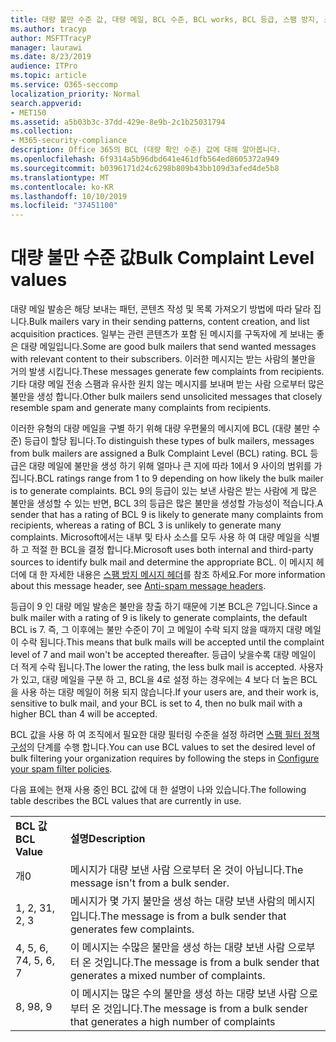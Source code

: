 ```yaml
---
title: 대량 불만 수준 값, 대량 메일, BCL 수준, BCL works, BCL 등급, 스팸 방지, 스팸 방지 헤더, 대량 메일 필터링, 대량 메일 중지
ms.author: tracyp
author: MSFTTracyP
manager: laurawi
ms.date: 8/23/2019
audience: ITPro
ms.topic: article
ms.service: O365-seccomp
localization_priority: Normal
search.appverid:
- MET150
ms.assetid: a5b03b3c-37dd-429e-8e9b-2c1b25031794
ms.collection:
- M365-security-compliance
description: Office 365의 BCL (대량 확인 수준) 값에 대해 알아봅니다.
ms.openlocfilehash: 6f9314a5b96dbd641e461dfb564ed8605372a949
ms.sourcegitcommit: b0396171d24c6298b809b43bb109d3afed4de5b8
ms.translationtype: MT
ms.contentlocale: ko-KR
ms.lasthandoff: 10/10/2019
ms.locfileid: "37451100"
---
```

# <a name="bulk-complaint-level-values"></a><span data-ttu-id="a8251-103">대량 불만 수준 값</span><span class="sxs-lookup"><span data-stu-id="a8251-103">Bulk Complaint Level values</span></span>

<span data-ttu-id="a8251-104">대량 메일 발송은 해당 보내는 패턴, 콘텐츠 작성 및 목록 가져오기 방법에 따라 달라 집니다.</span><span class="sxs-lookup"><span data-stu-id="a8251-104">Bulk mailers vary in their sending patterns, content creation, and list acquisition practices.</span></span> <span data-ttu-id="a8251-105">일부는 관련 콘텐츠가 포함 된 메시지를 구독자에 게 보내는 좋은 대량 메일입니다.</span><span class="sxs-lookup"><span data-stu-id="a8251-105">Some are good bulk mailers that send wanted messages with relevant content to their subscribers.</span></span> <span data-ttu-id="a8251-106">이러한 메시지는 받는 사람의 불만을 거의 발생 시킵니다.</span><span class="sxs-lookup"><span data-stu-id="a8251-106">These messages generate few complaints from recipients.</span></span> <span data-ttu-id="a8251-107">기타 대량 메일 전송 스팸과 유사한 원치 않는 메시지를 보내며 받는 사람 으로부터 많은 불만을 생성 합니다.</span><span class="sxs-lookup"><span data-stu-id="a8251-107">Other bulk mailers send unsolicited messages that closely resemble spam and generate many complaints from recipients.</span></span>

<span data-ttu-id="a8251-108">이러한 유형의 대량 메일을 구별 하기 위해 대량 우편물의 메시지에 BCL (대량 불만 수준) 등급이 할당 됩니다.</span><span class="sxs-lookup"><span data-stu-id="a8251-108">To distinguish these types of bulk mailers, messages from bulk mailers are assigned a Bulk Complaint Level (BCL) rating.</span></span> <span data-ttu-id="a8251-109">BCL 등급은 대량 메일에 불만을 생성 하기 위해 얼마나 큰 지에 따라 1에서 9 사이의 범위를 가집니다.</span><span class="sxs-lookup"><span data-stu-id="a8251-109">BCL ratings range from 1 to 9 depending on how likely the bulk mailer is to generate complaints.</span></span> <span data-ttu-id="a8251-110">BCL 9의 등급이 있는 보낸 사람은 받는 사람에 게 많은 불만을 생성할 수 있는 반면, BCL 3의 등급은 많은 불만을 생성할 가능성이 적습니다.</span><span class="sxs-lookup"><span data-stu-id="a8251-110">A sender that has a rating of BCL 9 is likely to generate many complaints from recipients, whereas a rating of BCL 3 is unlikely to generate many complaints.</span></span> <span data-ttu-id="a8251-111">Microsoft에서는 내부 및 타사 소스를 모두 사용 하 여 대량 메일을 식별 하 고 적절 한 BCL을 결정 합니다.</span><span class="sxs-lookup"><span data-stu-id="a8251-111">Microsoft uses both internal and third-party sources to identify bulk mail and determine the appropriate BCL.</span></span> <span data-ttu-id="a8251-112">이 메시지 헤더에 대 한 자세한 내용은 [스팸 방지 메시지 헤더](anti-spam-message-headers.md)를 참조 하세요.</span><span class="sxs-lookup"><span data-stu-id="a8251-112">For more information about this message header, see [Anti-spam message headers](anti-spam-message-headers.md).</span></span>

<span data-ttu-id="a8251-113">등급이 9 인 대량 메일 발송은 불만을 창출 하기 때문에 기본 BCL은 7입니다.</span><span class="sxs-lookup"><span data-stu-id="a8251-113">Since a bulk mailer with a rating of 9 is likely to generate complaints, the default BCL is 7.</span></span> <span data-ttu-id="a8251-114">즉, 그 이후에는 불만 수준이 7이 고 메일이 수락 되지 않을 때까지 대량 메일이 수락 됩니다.</span><span class="sxs-lookup"><span data-stu-id="a8251-114">This means that bulk mails will be accepted until the complaint level of 7 and mail won't be accepted thereafter.</span></span> <span data-ttu-id="a8251-115">등급이 낮을수록 대량 메일이 더 적게 수락 됩니다.</span><span class="sxs-lookup"><span data-stu-id="a8251-115">The lower the rating, the less bulk mail is accepted.</span></span> <span data-ttu-id="a8251-116">사용자가 있고, 대량 메일을 구분 하 고, BCL을 4로 설정 하는 경우에는 4 보다 더 높은 BCL을 사용 하는 대량 메일이 허용 되지 않습니다.</span><span class="sxs-lookup"><span data-stu-id="a8251-116">If your users are, and their work is, sensitive to bulk mail, and your BCL is set to 4, then no bulk mail with a higher BCL than 4 will be accepted.</span></span>

<span data-ttu-id="a8251-117">BCL 값을 사용 하 여 조직에서 필요한 대량 필터링 수준을 설정 하려면 [스팸 필터 정책 구성](configure-your-spam-filter-policies.md)의 단계를 수행 합니다.</span><span class="sxs-lookup"><span data-stu-id="a8251-117">You can use BCL values to set the desired level of bulk filtering your organization requires by following the steps in [Configure your spam filter policies](configure-your-spam-filter-policies.md).</span></span>

<span data-ttu-id="a8251-118">다음 표에는 현재 사용 중인 BCL 값에 대 한 설명이 나와 있습니다.</span><span class="sxs-lookup"><span data-stu-id="a8251-118">The following table describes the BCL values that are currently in use.</span></span>

|||
|:-----|:-----|
|<span data-ttu-id="a8251-119">**BCL 값**</span><span class="sxs-lookup"><span data-stu-id="a8251-119">**BCL Value**</span></span>|<span data-ttu-id="a8251-120">**설명**</span><span class="sxs-lookup"><span data-stu-id="a8251-120">**Description**</span></span>|
|<span data-ttu-id="a8251-121">개</span><span class="sxs-lookup"><span data-stu-id="a8251-121">0</span></span>|<span data-ttu-id="a8251-122">메시지가 대량 보낸 사람 으로부터 온 것이 아닙니다.</span><span class="sxs-lookup"><span data-stu-id="a8251-122">The message isn't from a bulk sender.</span></span>|
|<span data-ttu-id="a8251-123">1, 2, 3</span><span class="sxs-lookup"><span data-stu-id="a8251-123">1, 2, 3</span></span>|<span data-ttu-id="a8251-124">메시지가 몇 가지 불만을 생성 하는 대량 보낸 사람의 메시지입니다.</span><span class="sxs-lookup"><span data-stu-id="a8251-124">The message is from a bulk sender that generates few complaints.</span></span>|
|<span data-ttu-id="a8251-125">4, 5, 6, 7</span><span class="sxs-lookup"><span data-stu-id="a8251-125">4, 5, 6, 7</span></span>|<span data-ttu-id="a8251-126">이 메시지는 수많은 불만을 생성 하는 대량 보낸 사람 으로부터 온 것입니다.</span><span class="sxs-lookup"><span data-stu-id="a8251-126">The message is from a bulk sender that generates a mixed number of complaints.</span></span>|
|<span data-ttu-id="a8251-127">8, 9</span><span class="sxs-lookup"><span data-stu-id="a8251-127">8, 9</span></span>|<span data-ttu-id="a8251-128">이 메시지는 많은 수의 불만을 생성 하는 대량 보낸 사람 으로부터 온 것입니다.</span><span class="sxs-lookup"><span data-stu-id="a8251-128">The message is from a bulk sender that generates a high number of complaints</span></span>|
